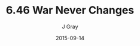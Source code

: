 ---
title: '6.46 War Never Changes'
alt: 'Mysteries of the Arcana'
date: '2015-09-14'
author: 'J Gray'
artist: 'Keira'
chapter: '6 Void in the Road'
filler: false
---